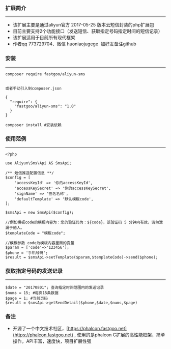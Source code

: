 
### 扩展简介

---

* 该扩展主要是通过aliyun官方 2017-05-25 版本云短信封装的php扩展包
* 目前主要支持2个功能接口（发送短信、获取指定号码指定时间的短信记录）
* 该扩展适用于目前所有现代框架
* 作者qq 773729704、微信 huoniaojugege  加好友备注github

### 安装

---

```
composer require fastgoo/aliyun-sms   


或者手动引入到composer.json

{
  "require": {
    "fastgoo/aliyun-sms": "1.0"
  }
}

composer install #安装依赖
```

### 使用范例

---

```
<?php

use Aliyun\Sms\Api AS SmsApi;

/** 短信推送配置信息 **/
$config = [
    'accessKeyId' => '你的accessKeyId',
    'accessKeySecret' => '你的accessKeySecret',
    'signName' => '签名名称',
    'defaultTemplate' => '默认模板code',
];

$smsApi = new SmsApi($config);

//例如模板code的模板内容为：您的验证码为：${code}，该验证码 5 分钟内有效，请勿泄漏于他人。
$templateCode = "模板code";

//模板参数 code为模板内容里面的变量
$param = ['code'=>'123456'];
$phone = '手机号码';
$result = $smsApi->setTemplate($param,$templateCode)->send($phone);
```

### 获取指定号码的发送记录

---

```
$date = "20170801"; 查询指定时间范围内的发送记录
$nums = 15; #每页15条数据
$page = 1; #当前页码
$result = $smsApi->getSendDetail($phone,$date,$nums,$page)
```

### 备注

* 开源了一个中文技术社区，[https://phalcon.fastgoo.net](https://phalcon.fastgoo.net) , 使用的是phalcon C扩展的高性能框架，简单操作，API丰富，速度快，项目扩展性强



